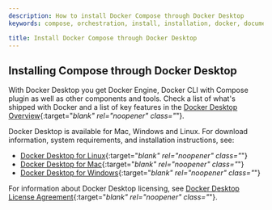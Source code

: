 ```yaml
---
description: How to install Docker Compose through Docker Desktop
keywords: compose, orchestration, install, installation, docker, documentation

title: Install Docker Compose through Docker Desktop
---
```



## Installing Compose through Docker Desktop

With Docker Desktop you get Docker Engine, Docker CLI with Compose plugin as well as other components and tools. 
Check a list of what's shipped with Docker and a list of key features in the [Docker Desktop Overview](../../desktop/index.md){:target="_blank" rel="noopener" class="_"}.

Docker Desktop is available for Mac, Windows and Linux.
For download information, system requirements, and installation instructions, see:

* [Docker Desktop for Linux](../../desktop/linux/install.md){:target="_blank" rel="noopener" class="_"}
* [Docker Desktop for Mac](../../desktop/mac/install.md){:target="_blank" rel="noopener" class="_"}
* [Docker Desktop for Windows](../../desktop/windows/install.md){:target="_blank" rel="noopener" class="_"}

For information about Docker Desktop licensing, see [Docker Desktop License Agreement](../../subscription/index.md#docker-desktop-license-agreement){:target="_blank" rel="noopener" class="_"}.



